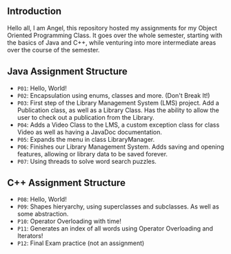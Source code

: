 ## Introduction
Hello all, I am Angel, this repository hosted my assignments for my Object Oriented Programming Class. It goes over the whole semester, starting with the basics of Java and C++, while venturing into more intermediate areas over the course of the semester.

## Java Assignment Structure
- `P01`: Hello, World!
- `P02`: Encapsulation using enums, classes and more. (Don't Break It!)
- `P03`: First step of the Library Management System (LMS) project. Add a Publication class, as well as a Library Class. Has the ability to allow the user to check out a publication from the Library.
- `P04`: Adds a Video Class to the LMS, a custom exception class for class Video as well as having a JavaDoc documentation.
- `P05`: Expands the menu in class LibraryManager.
- `P06`: Finishes our Library Management System. Adds saving and opening features, allowing or library data to be saved forever.
- `P07`: Using threads to solve word search puzzles.

## C++ Assignment Structure
- `P08`: Hello, World!
- `P09`: Shapes hieryarchy, using superclasses and subclasses. As well as some abstraction.
- `P10`: Operator Overloading with time!
- `P11`: Generates an index of all words using Operator Overloading and Iterators!
- `P12`: Final Exam practice (not an assignment)


